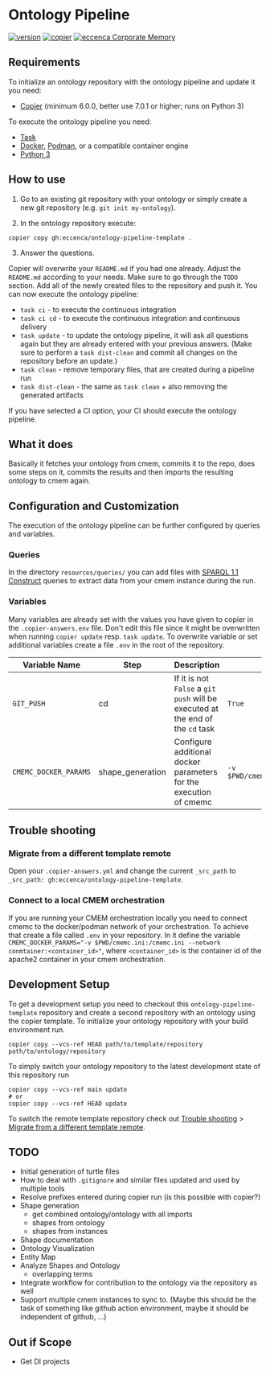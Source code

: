 # Ontology Pipeline

[![version][version-shield]][changelog] [![copier][copier-shield]][copier] [![eccenca Corporate Memory][cmem-shield]][cmem]

## Requirements

To initialize an ontology repository with the ontology pipeline and update it you need:
- [Copier](https://copier.readthedocs.io/) (minimum 6.0.0, better use 7.0.1 or higher; runs on Python 3)

To execute the ontology pipeline you need:
- [Task](https://taskfile.dev/)
- [Docker](https://www.docker.com/), [Podman](https://podman.io/), or a compatible container engine
- [Python 3](https://www.python.org/)

## How to use

1. Go to an existing git repository with your ontology or simply create a new git repository (e.g. `git init my-ontology`).

2. In the ontology repository execute:

```
copier copy gh:eccenca/ontology-pipeline-template .
```

3. Answer the questions.

Copier will overwrite your `README.md` if you had one already. Adjust the `README.md` according to your needs. Make sure to go through the `TODO` section.
Add all of the newly created files to the repository and push it.
You can now execute the ontology pipeline:

- `task ci` - to execute the continuous integration
- `task ci cd` - to execute the continuous integration and continuous delivery
- `task update` - to update the ontology pipeline, it will ask all questions again but they are already entered with your previous answers. (Make sure to perform a `task dist-clean` and commit all changes on the repository before an update.)
- `task clean` - remove temporary files, that are created during a pipeline run
- `task dist-clean` - the same as `task clean` + also removing the generated artifacts

If you have selected a CI option, your CI should execute the ontology pipeline.

## What it does

Basically it fetches your ontology from cmem, commits it to the repo, does some steps on it, commits the results and then imports the resulting ontology to cmem again.


## Configuration and Customization

The execution of the ontology pipeline can be further configured by queries and variables.

### Queries
In the directory `resources/queries/` you can add files with [SPARQL 1.1 Construct](https://www.w3.org/TR/sparql11-query/#construct) queries to extract data from your cmem instance during the run.

### Variables

Many variables are already set with the values you have given to copier in the `.copier-answers.env` file.
Don't edit this file since it might be overwritten when running `copier update` resp. `task update`.
To overwrite variable or set additional variables create a file `.env` in the root of the repository.

| Variable Name         | Step              | Description                                                                    | Default                        |
|-----------------------|-------------------|--------------------------------------------------------------------------------|--------------------------------|
| `GIT_PUSH`            | cd                | If it is not `False` a `git push` will be executed at the end of the `cd` task | `True` |
| `CMEMC_DOCKER_PARAMS` | shape_generation  | Configure additional docker parameters for the execution of cmemc              | `-v $PWD/cmemc.ini:/cmemc.ini` |


## Trouble shooting

### Migrate from a different template remote

Open your `.copier-answers.yml` and change the current `_src_path` to `_src_path: gh:eccenca/ontology-pipeline-template`.

### Connect to a local CMEM orchestration

If you are running your CMEM orchestration locally you need to connect cmemc to the docker/podman network of your orchestration.
To achieve that create a file called `.env` in your repository.
In it define the variable `CMEMC_DOCKER_PARAMS="-v $PWD/cmemc.ini:/cmemc.ini --network conmtainer:<container_id>"`, where `<container_id>` is the container id of the apache2 container in your cmem orchestration.

## Development Setup

To get a development setup you need to checkout this `ontology-pipeline-template` repository and create a second repository with an ontology using the copier template.
To initialize your ontology repository with your build environment run.
```
copier copy --vcs-ref HEAD path/to/template/repository path/to/ontology/repository
```

To simply switch your ontology repository to the latest development state of this repository run

```
copier copy --vcs-ref main update
# or
copier copy --vcs-ref HEAD update
```

To switch the remote template repository check out [Trouble shooting](#trouble-shooting) > [Migrate from a different template remote](#migrate-from-a-different-template-remote).

## TODO
- Initial generation of turtle files
- How to deal with `.gitignore` and similar files updated and used by multiple tools
- Resolve prefixes entered during copier run (is this possible with copier?)
- Shape generation
  - get combined ontology/ontology with all imports
  - shapes from ontology
  - shapes from instances
- Shape documentation
- Ontology Visualization
- Entity Map
- Analyze Shapes and Ontology
  - overlapping terms
- Integrate workflow for contribution to the ontology via the repository as well
- Support multiple cmem instances to sync to. (Maybe this should be the task of something like github action environment, maybe it should be independent of github, …)

## Out if Scope
- Get DI projects

[version-shield]: https://img.shields.io/github/v/tag/eccenca/ontology-pipeline-template?label=version&sort=semver
[changelog]: https://github.com/eccenca/ontology-pipeline-template/blob/main/CHANGELOG.md
[github-actions]: https://github.com/eccenca/ontology-pipeline-template/actions
[build-shield]: https://github.com/eccenca/ontology-pipeline-template/actions/workflows/check.yml/badge.svg
[copier]: https://copier.readthedocs.io/
[copier-shield]: https://img.shields.io/badge/made%20with-copier-orange
[cmem]: https://documentation.eccenca.com
[cmem-shield]: https://img.shields.io/badge/made%20for-Corporate%20Memory-blue
